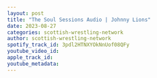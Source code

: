 ```yaml
---
layout: post
title: "The Soul Sessions Audio | Johnny Lions"
date: 2023-08-27
categories: scottish-wrestling-network
author: scottish-wrestling-network
spotify_track_id: 3pdl2HTNXYOkNnUof08QFy
youtube_video_id: 
apple_track_id: 
youtube_metadata: 
---
```

